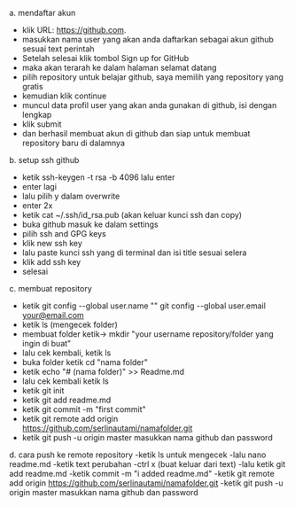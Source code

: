 a. mendaftar akun
 - klik URL: https://github.com. 
 - masukkan nama user yang akan anda daftarkan sebagai akun github sesuai text perintah
 - Setelah selesai klik tombol Sign up for GitHub
 - maka akan terarah ke dalam halaman selamat datang
 - pilih repository untuk belajar github, saya memilih yang repository yang gratis
 - kemudian klik continue 
 - muncul data profil user yang akan anda gunakan di github, isi dengan lengkap 
 - klik submit
 - dan berhasil membuat akun di github dan siap untuk membuat repository baru di dalamnya

b. setup ssh github
 - ketik ssh-keygen -t rsa -b 4096 lalu enter
 - enter lagi
 - lalu pilih y dalam overwrite
 - enter 2x
 - ketik cat ~/.ssh/id_rsa.pub (akan keluar kunci ssh dan copy)
 - buka github masuk ke dalam settings
 - pilih ssh and GPG keys
 - klik new ssh key
 - lalu paste kunci ssh yang di terminal dan isi title sesuai selera
 - klik add ssh key
 - selesai

c. membuat repository
 - ketik
  git config --global user.name "<your username github>" 
  git config --global user.email your@email.com
 - ketik ls (mengecek folder)
 - membuat folder ketik-> mkdir "your username repository/folder yang ingin di buat"
 - lalu cek kembali, ketik ls
 - buka folder ketik cd "nama folder"
 - ketik echo "# (nama folder)" >> Readme.md 
 - lalu cek kembali ketik ls
 - ketik git init
 - ketik git add readme.md
 - ketik git commit -m "first commit"
 - ketik git remote add origin https://github.com/serlinautami/namafolder.git
 - ketik git push -u origin master
  masukkan nama github dan password


d. cara push ke remote repository
 -ketik ls untuk mengecek
 -lalu nano readme.md
 -ketik text perubahan
 -ctrl x (buat keluar dari text)
 -lalu ketik git add readme.md
 -ketik commit -m "i added readme.md"
 -ketik git remote add origin https://github.com/serlinautami/namafolder.git
 -ketik git push -u origin master
  masukkan nama github dan password


